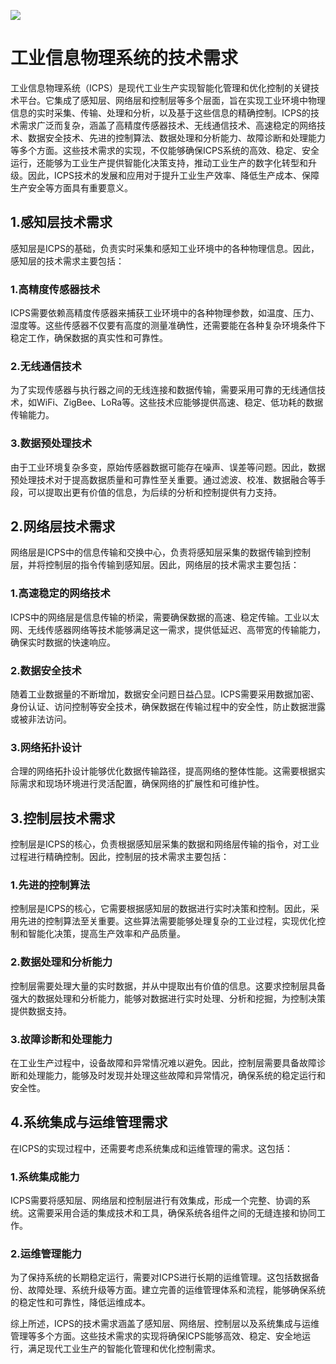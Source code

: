 
<!--
title: 工业信息物理系统的技术需求
subtitle: 工业信息物理系统
author: 柴浩轩
keyword: 工业信息物理系统
published: 2024-04-27
topicImg: assets/0/md7.jpg
-->

![](assets/0/md7.jpg)
# 工业信息物理系统的技术需求
工业信息物理系统（ICPS）是现代工业生产实现智能化管理和优化控制的关键技术平台。它集成了感知层、网络层和控制层等多个层面，旨在实现工业环境中物理信息的实时采集、传输、处理和分析，以及基于这些信息的精确控制。ICPS的技术需求广泛而复杂，涵盖了高精度传感器技术、无线通信技术、高速稳定的网络技术、数据安全技术、先进的控制算法、数据处理和分析能力、故障诊断和处理能力等多个方面。这些技术需求的实现，不仅能够确保ICPS系统的高效、稳定、安全运行，还能够为工业生产提供智能化决策支持，推动工业生产的数字化转型和升级。因此，ICPS技术的发展和应用对于提升工业生产效率、降低生产成本、保障生产安全等方面具有重要意义。


## 1.感知层技术需求

感知层是ICPS的基础，负责实时采集和感知工业环境中的各种物理信息。因此，感知层的技术需求主要包括：

### 1.高精度传感器技术
ICPS需要依赖高精度传感器来捕获工业环境中的各种物理参数，如温度、压力、湿度等。这些传感器不仅要有高度的测量准确性，还需要能在各种复杂环境条件下稳定工作，确保数据的真实性和可靠性。
### 2.无线通信技术
为了实现传感器与执行器之间的无线连接和数据传输，需要采用可靠的无线通信技术，如WiFi、ZigBee、LoRa等。这些技术应能够提供高速、稳定、低功耗的数据传输能力。
### 3.数据预处理技术
由于工业环境复杂多变，原始传感器数据可能存在噪声、误差等问题。因此，数据预处理技术对于提高数据质量和可靠性至关重要。通过滤波、校准、数据融合等手段，可以提取出更有价值的信息，为后续的分析和控制提供有力支持。
## 2.网络层技术需求

网络层是ICPS中的信息传输和交换中心，负责将感知层采集的数据传输到控制层，并将控制层的指令传输到感知层。因此，网络层的技术需求主要包括：

### 1.高速稳定的网络技术
ICPS中的网络层是信息传输的桥梁，需要确保数据的高速、稳定传输。工业以太网、无线传感器网络等技术能够满足这一需求，提供低延迟、高带宽的传输能力，确保实时数据的快速响应。
### 2.数据安全技术
随着工业数据量的不断增加，数据安全问题日益凸显。ICPS需要采用数据加密、身份认证、访问控制等安全技术，确保数据在传输过程中的安全性，防止数据泄露或被非法访问。
### 3.网络拓扑设计
合理的网络拓扑设计能够优化数据传输路径，提高网络的整体性能。这需要根据实际需求和现场环境进行灵活配置，确保网络的扩展性和可维护性。
## 3.控制层技术需求

控制层是ICPS的核心，负责根据感知层采集的数据和网络层传输的指令，对工业过程进行精确控制。因此，控制层的技术需求主要包括：

### 1.先进的控制算法
控制层是ICPS的核心，它需要根据感知层的数据进行实时决策和控制。因此，采用先进的控制算法至关重要。这些算法需要能够处理复杂的工业过程，实现优化控制和智能化决策，提高生产效率和产品质量。
### 2.数据处理和分析能力
控制层需要处理大量的实时数据，并从中提取出有价值的信息。这要求控制层具备强大的数据处理和分析能力，能够对数据进行实时处理、分析和挖掘，为控制决策提供数据支持。
### 3.故障诊断和处理能力
在工业生产过程中，设备故障和异常情况难以避免。因此，控制层需要具备故障诊断和处理能力，能够及时发现并处理这些故障和异常情况，确保系统的稳定运行和安全性。
## 4.系统集成与运维管理需求

在ICPS的实现过程中，还需要考虑系统集成和运维管理的需求。这包括：

### 1.系统集成能力
ICPS需要将感知层、网络层和控制层进行有效集成，形成一个完整、协调的系统。这需要采用合适的集成技术和工具，确保系统各组件之间的无缝连接和协同工作。
### 2.运维管理能力
为了保持系统的长期稳定运行，需要对ICPS进行长期的运维管理。这包括数据备份、故障处理、系统升级等方面。建立完善的运维管理体系和流程，能够确保系统的稳定性和可靠性，降低运维成本。

综上所述，ICPS的技术需求涵盖了感知层、网络层、控制层以及系统集成与运维管理等多个方面。这些技术需求的实现将确保ICPS能够高效、稳定、安全地运行，满足现代工业生产的智能化管理和优化控制需求。

